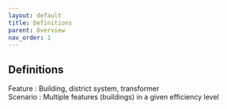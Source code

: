 ```yaml
---
layout: default
title: Definitions
parent: Overview
nav_order: 1
---
```


## Definitions

Feature : Building, district system, transformer  
Scenario : Multiple features (buildings) in a given efficiency level